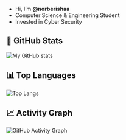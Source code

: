 - Hi, I’m __@norberishaa__
- Computer Science & Engineering Student
- Invested in Cyber Security

## 🚀 GitHub Stats
![My GitHub stats](https://github-readme-stats.vercel.app/api?username=norberishaa&show_icons=true&theme=github_dark&hide=prs)

## 📊 Top Languages
![Top Langs](https://github-readme-stats.vercel.app/api/top-langs/?username=norberishaa&theme=github_dark&layout=pie)

## 📈 Activity Graph
![GitHub Activity Graph](https://github-readme-activity-graph.vercel.app/graph?username=norberishaa&theme=github-dark)
